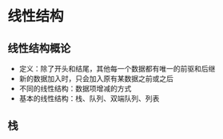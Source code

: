 # 线性结构
## 线性结构概论
+ 定义：除了开头和结尾，其他每一个数据都有唯一的前驱和后继
+ 新的数据加入时，只会加入原有某数据之前或之后
+ 不同的线性结构：数据项增减的方式
+ 基本的线性结构：栈、队列、双端队列、列表
## 栈
